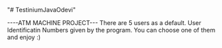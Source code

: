 "# TestiniumJavaOdevi" 

----ATM MACHINE PROJECT---
There are 5 users as a default.
User Identificatin Numbers given by the program.
You can choose one of them and enjoy :)
